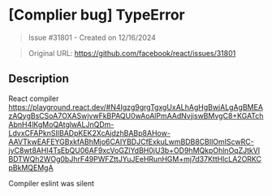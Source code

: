 # [Complier bug] TypeError

> Issue #31801 - Created on 12/16/2024

> Original URL: https://github.com/facebook/react/issues/31801

## Description

React compiler 
https://playground.react.dev/#N4Igzg9grgTgxgUxALhAgHgBwjALgAgBMEAzAQygBsCSoA7OXASwjvwFkBPAQU0wAoAlPmAAdNvjiswBMvgC8+KGATchAbnH4lKgMoQAtglwALJnQDm-LdvxCFAPknSIlBADpKEK2XcAjdzhBABp8AHow-AAVTkwEAFEYGBxkfABhMjo6CAIYBDJCfExkuLwmBDB8CBIlOmIScwRC-jyC8wt8AHI4TsEbQU06AF9xcVoGZlYdBH0jU3b+OD9hMQkpOhlnOqZJtkVlBDTWQh2WOg0bJhrF49PWFZttJYuJEeHRunHGM+mj7d37KttHlcLA2ORKCpBkMQEMgA

Compiler eslint was silent
